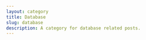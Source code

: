 ```yaml
---
layout: category
title: Database
slug: database
description: A category for database related posts.
---
```

